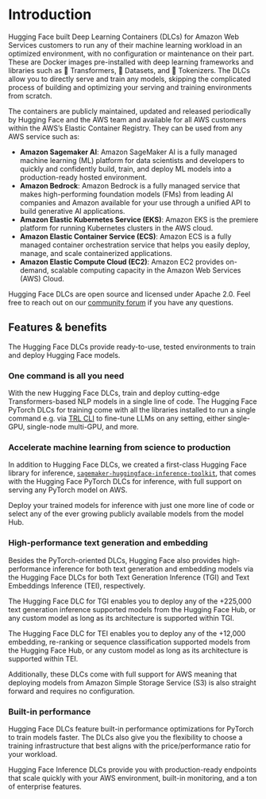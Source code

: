 # Introduction

Hugging Face built Deep Learning Containers (DLCs) for Amazon Web Services customers to run any of their machine learning workload in an optimized environment, with no configuration or maintenance on their part. These are Docker images pre-installed with deep learning frameworks and libraries such as 🤗 Transformers, 🤗 Datasets, and 🤗 Tokenizers. The DLCs allow you to directly serve and train any models, skipping the complicated process of building and optimizing your serving and training environments from scratch.

The containers are publicly maintained, updated and released periodically by Hugging Face and the AWS team and available for all AWS customers within the AWS’s Elastic Container Registry. They can be used from any AWS service such as:
* **Amazon Sagemaker AI**: Amazon SageMaker AI is a fully managed machine learning (ML) platform for data scientists and developers to quickly and confidently build, train, and deploy ML models into a production-ready hosted environment.
* **Amazon Bedrock**: Amazon Bedrock is a fully managed service that makes high-performing foundation models (FMs) from leading AI companies and Amazon available for your use through a unified API to build generative AI applications.
* **Amazon Elastic Kubernetes Service (EKS)**: Amazon EKS is the premiere platform for running Kubernetes clusters in the AWS cloud.
* **Amazon Elastic Container Service (ECS)**: Amazon ECS is a fully managed container orchestration service that helps you easily deploy, manage, and scale containerized applications.
* **Amazon Elastic Compute Cloud (EC2)**: Amazon EC2 provides on-demand, scalable computing capacity in the Amazon Web Services (AWS) Cloud.

Hugging Face DLCs are open source and licensed under Apache 2.0. Feel free to reach out on our [community forum](https://discuss.huggingface.co/c/sagemaker/17) if you have any questions.

## Features & benefits

The Hugging Face DLCs provide ready-to-use, tested environments to train and deploy Hugging Face models.

### One command is all you need

With the new Hugging Face DLCs, train and deploy cutting-edge Transformers-based NLP models in a single line of code. The Hugging Face PyTorch DLCs for training come with all the libraries installed to run a single command e.g. via [TRL CLI](https://huggingface.co/docs/trl/en/clis) to fine-tune LLMs on any setting, either single-GPU, single-node multi-GPU, and more.

### Accelerate machine learning from science to production

In addition to Hugging Face DLCs, we created a first-class Hugging Face library for inference, [`sagemaker-huggingface-inference-toolkit`](https://github.com/aws/sagemaker-huggingface-inference-toolkit/tree/main/src/sagemaker_huggingface_inference_toolkit), that comes with the Hugging Face PyTorch DLCs for inference, with full support on serving any PyTorch model on AWS.

Deploy your trained models for inference with just one more line of code or select any of the ever growing publicly available models from the model Hub.

### High-performance text generation and embedding

Besides the PyTorch-oriented DLCs, Hugging Face also provides high-performance inference for both text generation and embedding models via the Hugging Face DLCs for both Text Generation Inference (TGI) and Text Embeddings Inference (TEI), respectively.

The Hugging Face DLC for TGI enables you to deploy any of the +225,000 text generation inference supported models from the Hugging Face Hub, or any custom model as long as its architecture is supported within TGI.

The Hugging Face DLC for TEI enables you to deploy any of the +12,000 embedding, re-ranking or sequence classification supported models from the Hugging Face Hub, or any custom model as long as its architecture is supported within TEI.

Additionally, these DLCs come with full support for AWS meaning that deploying models from Amazon Simple Storage Service (S3) is also straight forward and requires no configuration.

### Built-in performance

Hugging Face DLCs feature built-in performance optimizations for PyTorch to train models faster. The DLCs also give you the flexibility to choose a training infrastructure that best aligns with the price/performance ratio for your workload.

Hugging Face Inference DLCs provide you with production-ready endpoints that scale quickly with your AWS environment, built-in monitoring, and a ton of enterprise features.